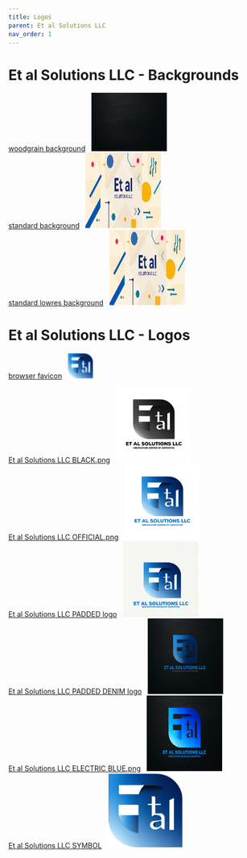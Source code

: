 ```yaml
---
title: Logos
parent: Et al Solutions LLC
nav_order: 1
---
```


# Et al Solutions LLC - Backgrounds
[woodgrain background](/assets/et-al-solutions-llc/logos/woodgrain.png)&nbsp;&nbsp;
<img style="height: auto; width:150px;" src="/assets/et-al-solutions-llc/logos/woodgrain.png" />
<br />
[standard background](/assets/et-al-solutions-llc/logos/background-image.png)&nbsp;&nbsp;
<img height="150" width="150" src="/assets/et-al-solutions-llc/logos/background-image.png" />
<br />
[standard lowres background](/asset/set-al-solutions-llc/logos/background-image-lowres.jpg)&nbsp;&nbsp;
<img height="150" width="150" src="/assets/et-al-solutions-llc/logos/background-image-lowres.jpg" />
<br />


# Et al Solutions LLC - Logos
[browser favicon](/assets/et-al-solutions-llc/logos/browserfavicon.png)&nbsp;&nbsp;
<img height="50" width="50" src="/assets/et-al-solutions-llc/logos/browserfavicon.png" />
<br />

[Et al Solutions LLC BLACK.png](/assets/et-al-solutions-llc/logos/Et-al-Solutions-LLC-BLACK.png)&nbsp;&nbsp;
<img height="150" width="150" src="/assets/et-al-solutions-llc/logos/et-al-solutions-llc-BLACK.png" />
<br />
[Et al Solutions LLC OFFICIAL.png](/assets/et-al-solutions-llc/logos/Et-al-Solutions-LLC-OFFICIAL.png)&nbsp;&nbsp;
<img height="150" width="150" src="/assets/et-al-solutions-llc/logos/et-al-solutions-llc-OFFICIAL.png" />
<br />
[Et al Solutions LLC PADDED logo](/assets/et-al-solutions-llc/logos/et-al-solutions-llc-PADDED.png)&nbsp;&nbsp;
<img height="150" width="150" src="/assets/et-al-solutions-llc/logos/et-al-solutions-llc-PADDED.png" />
<br />
[Et al Solutions LLC PADDED DENIM logo](/assets/et-al-solutions-llc/logos/et-al-solutions-llc-PADDED-DENIM.png)&nbsp;&nbsp;
<img height="150" width="150" src="/assets/et-al-solutions-llc/logos/et-al-solutions-llc-PADDED-DENIM.png" />
<br />
[Et al Solutions LLC ELECTRIC BLUE.png](/assets/et-al-solutions-llc/logos/Et-al-Solutions-LLC-PADDED-ELECTRIC-BLUE.png)&nbsp;&nbsp;
<img height="150" width="150" src="/assets/et-al-solutions-llc/logos/et-al-solutions-llc-PADDED-ELECTRIC-BLUE.png" />
<br />
[Et al Solutions LLC SYMBOL](/assets/et-al-solutions-llc/logos/Et-al-Solutions-LLC-SYMBOL.png)&nbsp;&nbsp;
 <img height="150" width="150" src="/assets/et-al-solutions-llc/logos/et-al-solutions-llc-SYMBOL.png" />
<br />


